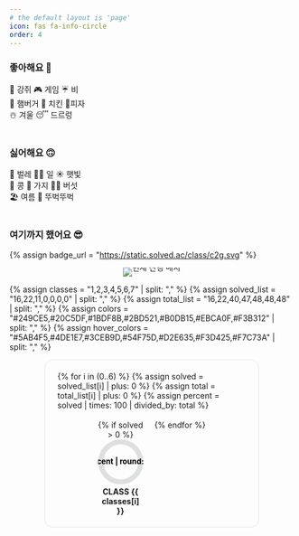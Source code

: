 ```yaml
---
# the default layout is 'page'
icon: fas fa-info-circle
order: 4
---
```


### 좋아해요 🙂
🐶 강쥐 🎮 게임 ☔️ 비\
🍔 햄버거 🍗 치킨 🍕피자\
☃️ 겨울 😴 드르렁\
<br>

### 싫어해요 🙃
🦟 벌레 🧑‍💻 일 ☀️ 햇빛\
🫘 콩 🍆 가지 🍄‍🟫 버섯\
🏖️ 여름 🚶 뚜벅뚜벅\
<br>

### 여기까지 했어요 😎

{% assign badge_url = "https://static.solved.ac/class/c2g.svg" %}

<a href="https://solved.ac/class" class="badge-link">
  <img src="{{ badge_url }}" alt="현재 진행 배지" class="badge-img" loading="lazy" referrerpolicy="no-referrer">
</a>

{% assign classes = "1,2,3,4,5,6,7" | split: "," %}
{% assign solved_list = "16,22,11,0,0,0,0" | split: "," %}
{% assign total_list = "16,22,40,47,48,48,48" | split: "," %}
{% assign colors = "#249CE5,#20C5DF,#1BDF8B,#2BD521,#B0DB15,#EBCA0F,#F3B312" | split: "," %}
{% assign hover_colors = "#5AB4F5,#4DE1E7,#3CEB9D,#54F75D,#D2E635,#F3D425,#F7C73A" | split: "," %}

<div class="chart-container">
  {% for i in (0..6) %}
    {% assign solved = solved_list[i] | plus: 0 %}
    {% assign total = total_list[i] | plus: 0 %}
    {% assign percent = solved | times: 100 | divided_by: total %}
    <div class="chart-item" style="--chart-color: {{ colors[i] }}; --chart-hover-color: {{ hover_colors[i] }}; --percent: {{ percent }}">
      {% if solved > 0 %}
        <svg viewBox="0 0 36 36" class="circular-chart clickable" onclick="location.href='/categories/class-{{ classes[i] }}'">
      {% else %}
        <svg viewBox="0 0 36 36" class="circular-chart">
      {% endif %}
          <path class="circle-bg" d="M18 2.0845 a 15.9155 15.9155 0 0 1 0 31.831 a 15.9155 15.9155 0 0 1 0 -31.831"/>
          <path class="circle" stroke-dasharray="{{ percent | round: 1 }}, 100"
                d="M18 2.0845 a 15.9155 15.9155 0 0 1 0 31.831 a 15.9155 15.9155 0 0 1 0 -31.831"/>
          <text x="18" y="18" class="percentage">{{ percent | round: 1 }}%</text>
          <text x="18" y="18" class="ratio">{{ solved }}/{{ total }}</text>
        </svg>
      <div class="chart-title">CLASS {{ classes[i] }}</div>
    </div>
  {% endfor %}
</div>

<style>
:root { --chart-size:80px; --gap-x:20px; --gap-y:18px; }
@media (max-width:600px){ :root { --chart-size:70px; --gap-x:16px; --gap-y:16px; } }
@media (max-width:400px){ :root { --chart-size:60px; --gap-x:14px; --gap-y:14px; } }

/* 배지 */
.badge-link{ display:block; text-align:center; margin:0 auto 14px; }
.badge-img{ max-width:180px; height:auto; line-height:0; display:inline-block; }

/* 컨테이너(보더/정렬/랩핑) */
.chart-container{
  display:flex; flex-wrap:nowrap; justify-content:center; align-items:flex-start;
  gap: var(--gap-y) var(--gap-x);
  padding:20px 22px;
  border:1px solid #e5e7eb; border-radius:14px;
  box-sizing:border-box; overflow:hidden; margin-top:6px;
}
@media (prefers-color-scheme:dark){ .chart-container{ border-color:#3a3f45; } }

/* 4칸×2줄(가운데 정렬, 최대 2줄 느낌) */
@media (max-width:1200px){
  .chart-container{
    flex-wrap:wrap;
    width: calc((var(--chart-size)*4) + (var(--gap-x)*3));
    max-width:100%;
    margin-left:auto; margin-right:auto;
    justify-content:center; align-content:center;
  }
}
/* 3칸×2~3줄 */
@media (max-width:700px){
  .badge-img{ max-width:160px; }
  .chart-container{ width: calc((var(--chart-size)*3) + (var(--gap-x)*2)); }
}

/* 차트 요소들은 이전과 동일 */
.chart-item{ text-align:center; width:var(--chart-size); position:relative; }
.circular-chart{ display:block; margin:auto; max-width:var(--chart-size); transition:transform .15s ease; }
.circular-chart:hover{ animation:bounceScale .6s cubic-bezier(.28,.84,.42,1.2) forwards; }
.circular-chart.clickable{ cursor:pointer; }
.circular-chart.clickable:active{ transform:scale(.95); }
.circular-chart:hover .circle{ stroke:var(--chart-hover-color); }
.circular-chart:hover .percentage{ opacity:0; }
.circular-chart:hover .ratio{ opacity:1; }

@keyframes bounceScale{ 0%{transform:scale(1)} 40%{transform:scale(1.15)} 55%{transform:scale(1.10)} 70%{transform:scale(1.13)} 85%{transform:scale(1.11)} 100%{transform:scale(1.12)} }
.circle-bg{ fill:none; stroke:#dddfe0; stroke-width:4; }
.circle{ fill:none; stroke:var(--chart-color); stroke-width:4; stroke-linecap:round; stroke-dasharray:0 100; animation:fillCircle 1.6s ease forwards; transition:stroke .3s ease; }
@keyframes fillCircle{ from{stroke-dasharray:0,100} to{stroke-dasharray:var(--percent),100} }
.percentage,.ratio{ font-size:6px; text-anchor:middle; dominant-baseline:middle; font-weight:bold; pointer-events:none; transition:opacity .3s ease; fill:var(--text-color); }
.ratio{ opacity:0; }
.chart-title{ margin-top:4px; font-size:14px; font-weight:bold; }
</style>
